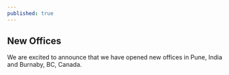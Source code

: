 ```yaml
---
published: true
---
```

## New Offices

We are excited to announce that we have opened new offices in Pune, India and Burnaby, BC, Canada.
